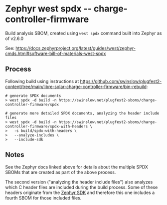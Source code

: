 # Zephyr west spdx -- charge-controller-firmware

Build analysis SBOM, created using `west spdx` command built into Zephyr as of v2.6.0

See: https://docs.zephyrproject.org/latest/guides/west/zephyr-cmds.html#software-bill-of-materials-west-spdx

## Process

Following build using instructions at https://github.com/swinslow/plugfest2-content/tree/main/libre-solar-charge-controller-firmware/bin-rebuild:

```
# generate SPDX documents
> west spdx -d build -n https://swinslow.net/plugfest2-sboms/charge-controller-firmware/spdx

# generate more detailed SPDX documents, analyzing the header include files
> west spdx -d build -n https://swinslow.net/plugfest2-sboms/charge-controller-firmware/spdx-with-headers \
>   -s build/spdx-with-headers \
>   --analyze-includes \
>   --include-sdk
```

## Notes

See the Zephyr docs linked above for details about the multiple SPDX SBOMs that
are created as part of the above process.

The second version ("analyzing the header include files") also analyzes which C header
files are included during the build process. Some of these headers originate
from the [Zephyr SDK](https://github.com/zephyrproject-rtos/sdk-ng) and therefore
this one includes a fourth SBOM for those included files.
